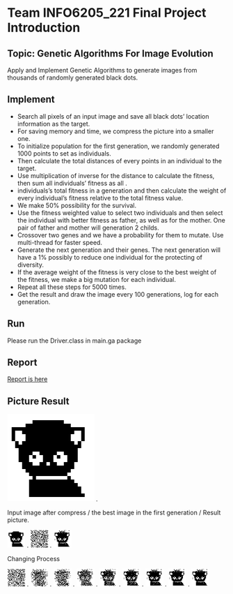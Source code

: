 # Team INFO6205_221 Final Project Introduction
## Topic: Genetic Algorithms For Image Evolution
  Apply and Implement Genetic Algorithms to generate images from thousands of randomly generated black dots.
## Implement
* Search all pixels of an input image and save all black dots’ location information as the target.  
* For saving memory and time, we compress the picture into a smaller one.  
* To initialize population for the first generation, we randomly generated 1000 points to set as individuals.  
* Then calculate the total distances of every points in an individual to the target.  
* Use multiplication of inverse for the distance to calculate the fitness, then sum all individuals’ fitness as all . 
* individuals’s total fitness in a generation and then calculate the weight of every individual’s fitness relative to the total fitness value.
* We make 50% possibility for the survival.  
* Use the fitness weighted value to select two individuals and then select the individual with better fitness as father, as well as for the mother. One pair of father and mother will generation 2 childs.  
* Crossover two genes and we have a probability for them to mutate. Use multi-thread for faster speed.  
* Generate the next generation and their genes. The next generation will have a 1% possibly to reduce one individual for the protecting of diversity.  
* If the average weight of the fitness is very close to the best weight of the fitness, we make a big mutation for each individual.  
* Repeat all these steps for 5000 times.  
* Get the result and draw the image every 100 generations, log for each generation.  
## Run
Please run the Driver.class in main.ga package
## Report
[Report is here](Report_221.pdf)
## Picture Result
![picture](final/info6205_FinalProject/resource/target.png) . 

Input image after compress / the best image in the first generation / Result picture. 

![picture](final/info6205_FinalProject/resource/compress.png) . 
![picture](final/info6205_FinalProject/resource/gen0.png) . 
![picture](final/info6205_FinalProject/resource/result.png)     

Changing Process

![picture](final/info6205_FinalProject/resource/gen0.png) . 
![picture](final/info6205_FinalProject/resource/gen99.png) . 
![picture](final/info6205_FinalProject/resource/gen198.png) . 
![picture](final/info6205_FinalProject/resource/gen990.png) . 
![picture](final/info6205_FinalProject/resource/gen1980.png) . 
![picture](final/info6205_FinalProject/resource/gen2970.png) . 
![picture](final/info6205_FinalProject/resource/gen3960.png) . 
![picture](final/info6205_FinalProject/resource/gen4950.png) . 
![picture](final/info6205_FinalProject/resource/result.png)     
